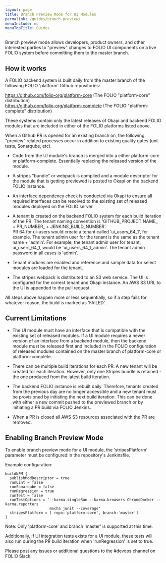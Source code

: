 ```yaml
---
layout: page
title: Branch Preview Mode for UI Modules
permalink: /guides/branch-preview/
menuInclude: no
menuTopTitle: Guides
---
```


Branch preview mode allows developers, product owners, and other interested parties to "preview"
changes to FOLIO UI components on a live FOLIO system before committing them to the master 
branch. 

## How it works

A FOLIO backend system is built daily from the master branch of the following FOLIO 'platform'
Github repositories:

https://github.com/folio-org/platform-core (The FOLIO "platform-core" distribution)  
https://github.com/folio-org/platform-complete (The FOLIO "platform-complete" distribution)  

These systems contain only the latest releases of Okapi and backend FOLIO modules that are 
included in either of the FOLIO platforms listed above. 

When a Github PR is opened for an existing branch on,  the following "preview" related
processes occur in addition to existing quality gates (unit tests, Sonarqube, etc). 

* Code from the UI module's branch is merged into a either platform-core or platform-complete. 
Essentially replacing the released version of the module.  

* A stripes "bundle" or webpack is compiled and a module descriptor for the module that
is getting previewed is posted to Okapi on the backend FOLIO instance. 

* An interface dependency check is conducted via Okapi to ensure all required interfaces
can be resolved to the existing set of released modules deployed on the FOLIO server. 

* A tenant is created on the backend FOLIO system for each build iteration of the PR. The tenant
naming convention is 'GITHUB_PROJECT NAME_ + PR_NUMBER_ + JENKINS_BUILD_NUMBER'.  
PR 64 for ui-users would create a tenant called 'ui_users_64_1', for example.  The tenant
admin user for the tenant is the same as the tenant name + 'admin'.  For example, the tenant
admin user for tenant, ui_users_64_1, would be 'ui_users_64_1_admin'.  The tenant admin password
in all cases is 'admin'.  

* Tenant modules are enabled and reference and sample data for select modules are loaded 
for the tenant. 

* The stripes webpack is distributed to an S3 web service.
The UI is configured for the correct tenant and Okapi instance. 
An AWS S3 URL to the UI is appended to the pull request.  

All steps above happen more or less sequentially, so if a step fails for whatever reason, the
build is marked as 'FAILED'.  

## Current Limitations

* The UI module must have an interface that is compatible with the existing set of released 
modules. If a UI module requires a newer version of an interface from a backend
module, then the backend module must be released first and included in the FOLIO configuration of
released modules contained on the master branch of platform-core or platform-complete.  

* There can be multiple build iterations for each PR.  A new tenant will be created for each
iteration. However, only one Stripes bundle is retained - the one produced from the
latest build iteration.  

* The backend FOLIO instance is rebuilt daily.  Therefore, tenants created from the previous
day are no longer accessible and a new tenant must be provisioned by initiating the next
build iteration.  This can be done with either a new commit pushed to the previewed branch or 
by initiating a PR build via FOLIO Jenkins.  

* When a PR is closed all AWS S3 resources associated with the PR are removed. 

## Enabling Branch Preview Mode

To enable branch preview mode for a UI module,  the 'stripesPlatform' parameter must
be configured in the repository's Jenkinsfile.  

Example configuration: 

    buildNPM {
      publishModDescriptor = true
      runLint = false
      runSonarqube = false
      runRegression = true
      runTest = false
      runTestOptions = '--karma.singleRun --karma.browsers ChromeDocker --karma.reporters 
                        mocha junit --coverage'
      stripesPlatform = [ repo:'platform-core', branch:'master']
    }

Note: Only 'platform-core' and branch 'master'  is supported at this time.  

Additionally, if UI integration tests exists for a UI module,  these tests will also 
run during the PR build iteration when 'runRegression' is set to true. 

Please post any issues or additional questions to the #devops channel on FOLIO Slack. 

